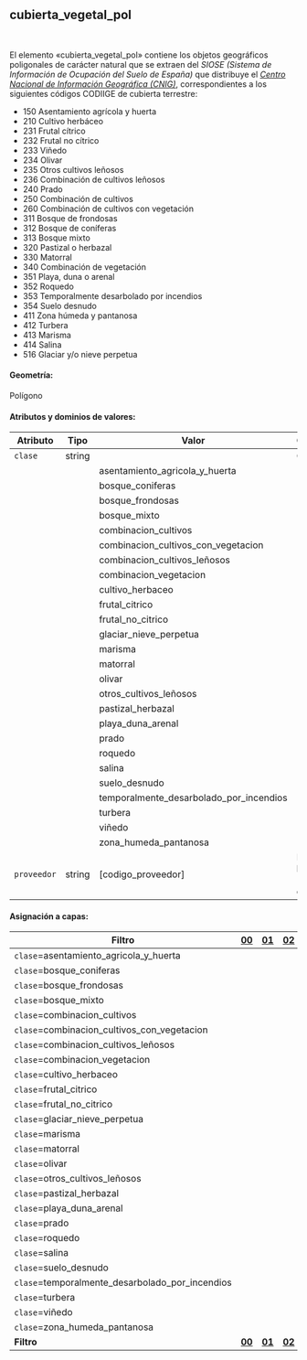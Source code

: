 ## cubierta_vegetal_pol
<br />

El elemento «cubierta_vegetal_pol» contiene los objetos geográficos poligonales de carácter natural que se extraen del *SIOSE (Sistema de Información de Ocupación del Suelo de España)* que distribuye el [*Centro Nacional de Información Geográfica (CNIG)*](https://www.cnig.es), correspondientes a los siguientes códigos CODIIGE de cubierta terrestre:

- 150 Asentamiento agrícola y huerta
- 210 Cultivo herbáceo
- 231 Frutal cítrico
- 232 Frutal no cítrico
- 233 Viñedo
- 234 Olivar
- 235 Otros cultivos leñosos
- 236 Combinación de cultivos leñosos
- 240 Prado
- 250 Combinación de cultivos
- 260 Combinación de cultivos con vegetación
- 311 Bosque de frondosas
- 312 Bosque de coníferas
- 313 Bosque mixto
- 320 Pastizal o herbazal
- 330 Matorral
- 340 Combinación de vegetación
- 351 Playa, duna o arenal
- 352 Roquedo
- 353 Temporalmente desarbolado por incendios
- 354 Suelo desnudo
- 411 Zona húmeda y pantanosa
- 412 Turbera
- 413 Marisma
- 414 Salina
- 516 Glaciar y/o nieve perpetua

#### Geometría:

Polígono

#### Atributos y dominios de valores:

|Atributo|Tipo|Valor|Observaciones|
|---|---|---|---|
|`clase`|string| |Clase de objeto|
| | |asentamiento_agricola_y_huerta| |
| | |bosque_coniferas| |
| | |bosque_frondosas| |
| | |bosque_mixto| |
| | |combinacion_cultivos| |
| | |combinacion_cultivos_con_vegetacion| |
| | |combinacion_cultivos_leñosos| |
| | |combinacion_vegetacion| |
| | |cultivo_herbaceo| |
| | |frutal_citrico| |
| | |frutal_no_citrico| |
| | |glaciar_nieve_perpetua| |
| | |marisma| |
| | |matorral| |
| | |olivar| |
| | |otros_cultivos_leñosos| |
| | |pastizal_herbazal| |
| | |playa_duna_arenal| |
| | |prado| |
| | |roquedo| |
| | |salina| |
| | |suelo_desnudo| |
| | |temporalmente_desarbolado_por_incendios| |
| | |turbera| |
| | |viñedo| |
| | |zona_humeda_pantanosa| |
|`proveedor`|string|[codigo_proveedor]|Proveedor de la información (lista controlada)|

#### Asignación a capas:

|Filtro|[00](../../niveles/nivel_00)|[01](../../niveles/nivel_01)|[02](../../niveles/nivel_02)|[03](../../niveles/nivel_03)|[04](../../niveles/nivel_04)|[05](../../niveles/nivel_05)|[06](../../niveles/nivel_06)|[07](../../niveles/nivel_07)|[08](../../niveles/nivel_08)|[09](../../niveles/nivel_09)|[10](../../niveles/nivel_10)|[11](../../niveles/nivel_11)|[12](../../niveles/nivel_12)|[13](../../niveles/nivel_13)|[14](../../niveles/nivel_14)|[15](../../niveles/nivel_15)|[16](../../niveles/nivel_16)|[17](../../niveles/nivel_17)|[18](../../niveles/nivel_18)|[19](../../niveles/nivel_19)|[20](../../niveles/nivel_20)|[21](../../niveles/nivel_21)|[22](../../niveles/nivel_22)|
|---|---|---|---|---|---|---|---|---|---|---|---|---|---|---|---|---|---|---|---|---|---|---|---|
|`clase`=asentamiento_agricola_y_huerta| | | | | | | | | | | | | | | |x|x|x|x|x|x|x|x|
|`clase`=bosque_coniferas| | | | | | | | | | | | | |x|x|x|x|x|x|x|x|x|x|
|`clase`=bosque_frondosas| | | | | | | | | | | | | |x|x|x|x|x|x|x|x|x|x|
|`clase`=bosque_mixto| | | | | | | | | | | | | |x|x|x|x|x|x|x|x|x|x|
|`clase`=combinacion_cultivos| | | | | | | | | | | | | | | |x|x|x|x|x|x|x|x|
|`clase`=combinacion_cultivos_con_vegetacion| | | | | | | | | | | | | | | |x|x|x|x|x|x|x|x|
|`clase`=combinacion_cultivos_leñosos| | | | | | | | | | | | | | | |x|x|x|x|x|x|x|x|
|`clase`=combinacion_vegetacion| | | | | | | | | | | | | | | |x|x|x|x|x|x|x|x|
|`clase`=cultivo_herbaceo| | | | | | | | | | | | | | | |x|x|x|x|x|x|x|x|
|`clase`=frutal_citrico| | | | | | | | | | | | | | | |x|x|x|x|x|x|x|x|
|`clase`=frutal_no_citrico| | | | | | | | | | | | | | | |x|x|x|x|x|x|x|x|
|`clase`=glaciar_nieve_perpetua| | | | | | | | | | | | | | | |x|x|x|x|x|x|x|x|
|`clase`=marisma| | | | | | | | | | | | | | | |x|x|x|x|x|x|x|x|
|`clase`=matorral| | | | | | | | | | | | | | | |x|x|x|x|x|x|x|x|
|`clase`=olivar| | | | | | | | | | | | | | | |x|x|x|x|x|x|x|x|
|`clase`=otros_cultivos_leñosos| | | | | | | | | | | | | | | |x|x|x|x|x|x|x|x|
|`clase`=pastizal_herbazal| | | | | | | | | | | | | | | |x|x|x|x|x|x|x|x|
|`clase`=playa_duna_arenal| | | | | | | | | | | | | | | |x|x|x|x|x|x|x|x|
|`clase`=prado| | | | | | | | | | | | | | | |x|x|x|x|x|x|x|x|
|`clase`=roquedo| | | | | | | | | | | | | | | |x|x|x|x|x|x|x|x|
|`clase`=salina| | | | | | | | | | | | | | | |x|x|x|x|x|x|x|x|
|`clase`=suelo_desnudo| | | | | | | | | | | | | | | |x|x|x|x|x|x|x|x|
|`clase`=temporalmente_desarbolado_por_incendios| | | | | | | | | | | | | | | |x|x|x|x|x|x|x|x|
|`clase`=turbera| | | | | | | | | | | | | | | |x|x|x|x|x|x|x|x|
|`clase`=viñedo| | | | | | | | | | | | | | | |x|x|x|x|x|x|x|x|
|`clase`=zona_humeda_pantanosa| | | | | | | | | | | | | | | |x|x|x|x|x|x|x|x|
|**Filtro**|[**00**](../../niveles/nivel_00)|[**01**](../../niveles/nivel_01)|[**02**](../../niveles/nivel_02)|[**03**](../../niveles/nivel_03)|[**04**](../../niveles/nivel_04)|[**05**](../../niveles/nivel_05)|[**06**](../../niveles/nivel_06)|[**07**](../../niveles/nivel_07)|[**08**](../../niveles/nivel_08)|[**09**](../../niveles/nivel_09)|[**10**](../../niveles/nivel_10)|[**11**](../../niveles/nivel_11)|[**12**](../../niveles/nivel_12)|[**13**](../../niveles/nivel_13)|[**14**](../../niveles/nivel_14)|[**15**](../../niveles/nivel_15)|[**16**](../../niveles/nivel_16)|[**17**](../../niveles/nivel_17)|[**18**](../../niveles/nivel_18)|[**19**](../../niveles/nivel_19)|[**20**](../../niveles/nivel_20)|[**21**](../../niveles/nivel_21)|[**22**](../../niveles/nivel_22)|

